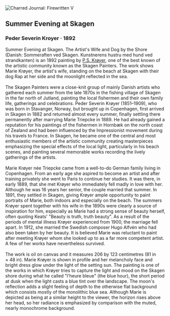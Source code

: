 <div class="artwork-of-the-day">
  <div class="container">
    <div class="img-wrapper">
      <img
        src="https://uploads3.wikiart.org/00142/images/57726dcfedc2cb3880b50d67/summer-evening-at-skagen-p-s-kr-yer-google-cultural-institute.jpg!Large.jpg"
        alt="Charred Journal: Firewritten V" />
    </div>
    <div class="artwork-detail">
      <div class="artwork-origin"> 
        <h2 class="artwork-name">Summer Evening at Skagen</h2>
        <h3 class="artist">
          Peder Severin Kroyer
                    ·  1892
        </h3>
      </div>
      <p class="description">
        <span class="artwork-description-text ng-binding" ng-bind-html="viewModel.ArtworkOfTheDay.Description | unsafe">Summer Evening at Skagen. The Artist's Wife and Dog by the Shore (Danish: Sommeraften ved Skagen. Kunstnerens hustru med hund ved strandkanten) is an 1892 painting by <a target="_blank" href="/en/peder-severin-kroyer">P.S. Krøyer</a>, one of the best known of the artistic community known as the Skagen Painters. The work shows Marie Krøyer, the artist's wife, standing on the beach at Skagen with their dog Rap at her side and the moonlight reflected in the sea.
<br>
<br>The Skagen Painters were a close-knit group of mainly Danish artists who gathered each summer from the late 1870s in the fishing village of Skagen in the far north of Jutland, painting the local fishermen and their own family life, gatherings and celebrations. Peder Severin Krøyer (1851–1909), who was born in Stavanger, Norway, but brought up in Copenhagen, first arrived in Skagen in 1882 and returned almost every summer, finally settling there permanently after marrying Marie Triepcke in 1889. He had already gained a reputation for his paintings of the fishermen in Hornbæk on the north coast of Zealand and had been influenced by the Impressionist movement during his travels to France. In Skagen, he became one of the central and most enthusiastic members of the artistic community creating masterpieces emphasizing the special effects of the local light, particularly in his beach scenes, and painting several memorable works recording the lively gatherings of the artists.
<br>
<br>Marie Krøyer née Triepcke came from a well-to-do German family living in Copenhagen. From an early age she aspired to become an artist and after training privately she went to Paris to continue her studies. It was there, in early 1889, that she met Krøyer who immediately fell madly in love with her. Although he was 16 years her senior, the couple married that summer. In 1891, they settled in Skagen, giving Krøyer ample opportunity to paint portraits of Marie, both indoors and especially on the beach. The summers Krøyer spent together with his wife in the 1890s were clearly a source of inspiration for him, especially as Marie had a strong sense of beauty herself, often quoting Keats' "Beauty is truth, truth beauty". As a result of the periods of mental illness Krøyer experienced from 1900, the marriage fell apart. In 1912, she married the Swedish composer Hugo Alfvén who had also been taken by her beauty. It is believed Marie was reluctant to paint after meeting Krøyer whom she looked up to as a far more competent artist. A few of her works have nevertheless survived.
<br>
<br>The work is oil on canvas and it measures 206 by 123 centimetres (81&nbsp;in ×&nbsp;48&nbsp;in). Marie Krøyer is shown in profile and her melancholy face and bright dress glow under the light of the setting sun. The painting is one of the works in which Krøyer tries to capture the light and mood on the Skagen shore during what he called "l'heure bleue" (the blue hour), the short period at dusk when the light casts a blue tint over the landscape. The moon's reflection adds a slight feeling of depth to the otherwise flat background which consists mostly of the monolithic blue sea. Although Marie is depicted as being at a similar height to the viewer, the horizon rises above her head, so her radiance is emphasized by comparison with the muted, nearly monochrome background.</span>
                        <div class="text-shadow-container" ng-show="showShadow" style=""></div>
      </p>
    </div>
  </div>

</div>

